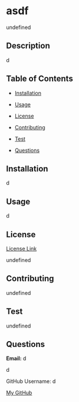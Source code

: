 # asdf
undefined

## Description
d

## Table of Contents
* [Installation](#installation) 

* [Usage](#usage)

* [License](#license)

* [Contributing](#contributing)

* [Test](#test)

* [Questions](#questions)

## Installation
d

## Usage
d

## License
[License Link](undefined)

undefined

## Contributing
undefined

## Test
undefined

## Questions
**Email:** d

d


GitHub Username: d

[My GitHub](https://github.com/d)
